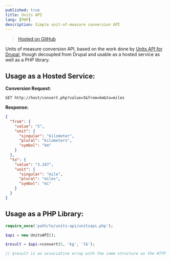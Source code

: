 ```yaml
---
published: true
title: Units API
lang: [PHP]
description: Simple unit-of-measure conversion API
---
```


> [Hosted on GitHub](https://shrimpza.github.io/units-api/)

Units of measure conversion API, based on the work done by 
[Units API for Drupal](https://www.drupal.org/project/unitsapi), though 
decoupled from Drupal and usable as a hosted service as well as a PHP library.

## Usage as a Hosted Service:

**Conversion Request:**

`GET http://host/convert.php?value=5&from=km&to=miles`

**Response:**

```json
{
  "from": {
    "value": "5",
    "unit": {
      "singular": "kilometer",
      "plural": "kilometers",
      "symbol": "km"
    }
  },
  "to": {
    "value": "3.107",
    "unit": {
      "singular": "mile",
      "plural": "miles",
      "symbol": "mi"
    }
  }
}
```

## Usage as a PHP Library:

```php
require_once('path/to/units-api/unitsapi.php');

$api = new UnitsAPI();

$result = $api->convert(5, 'kg', 'lb');

// $result is an associative array with the same structure as the HTTP JSON response
```